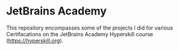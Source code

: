 # JetBrains Academy
This repository encompasses some of the projects I did for various Certifacations on the JetBrains Academy Hyperskill course (https://hyperskill.org).
